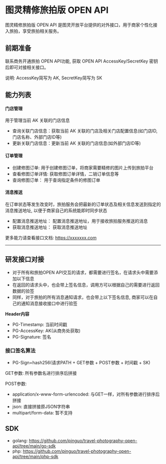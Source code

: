 # 图灵精修旅拍版 OPEN API

图灵精修旅拍版 OPEN API 是图灵开放平台提供的对外接口，用于商家个性化接入旅拍，享受旅拍相关服务。

## 前期准备

联系商务开通旅拍 OPEN API功能, 获取 OPEN API AccessKey/SecretKey 密钥后即可对接相关接口。

说明: AccessKey简写为 AK, SecretKey简写为 SK

## 能力列表

#### **门店管理**

用于管理当前 AK 关联的门店信息

* 查询关联门店信息：获取当前 AK 关联的门店及相关门店配置信息(如门店ID, 门店名称、外部门店ID等)
* 更新关联门店信息：更新当前 AK 关联的门店信息(如外部门店ID等)

#### **订单管理**

* 创建修图订单: 用于创建修图订单，将商家需要精修的图片上传到旅拍平台 
* 查看修图订单详情: 获取修图订单详情，二销订单信息等
* 查询修图订单： 用于查询指定条件的修图订单

#### **消息推送**

在订单状态等发生改变时，旅拍服务会把最新的订单状态及相关信息发送到指定的消息推送地址, 以便于商家自己的系统能即时同步状态

* 配置消息推送地址： 配置消息推送地址，用于接收旅拍服务推送的消息
* 获取消息推送地址： 获取消息推送地址

更多能力请查看接口文档: https://xxxxxxx.com

-----------------------------------------------------------------------------------------------------------------------------------------------------------------------------------------------------------------------------------------------------------------------------------------------------------------------------------------------------------------------------------------------------------------------------------------------------------------------------------------------------------------------------------------------------------------------------------------------------------------------------------------------------------------------------------------------------------------------------------------------------------------------------------
## 研发接口对接

* 对于所有和旅拍OPEN API交互的请求，都需要进行签名，在请求头中需要添加以下信息
* 在返回的请求头中，也会带上签名信息，调用方可以根据自己的需要进行返回数据的验签
* 同样，对于旅拍的所有消息通知请求，也会带上以下签名信息, 商家可以在自己的通知消息接收接口中进行验签

**Header内容**

* PG-Timestamp: 当前时间戳
* PG-AccessKey: AK(从商务处获取)
* PG-Signature: 签名

### 接口签名算法

* PG-Sign=hash256(请求PATH + GET参数 + POST参数 + 时间戳 + SK)

GET参数: 所有参数名进行排序后拼接

POST参数:
  * application/x-www-form-urlencoded: 与GET一样，对所有参数进行排序后拼接
  * json: 直接拼接原JSON字符串
  * multipart/form-data: 暂不支持

## SDK
* golang: https://github.com/pinguo/travel-photography-open-api/tree/main/go-sdk
* php: https://github.com/pinguo/travel-photography-open-api/tree/main/php-sdk

